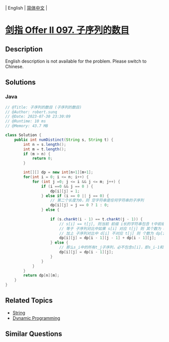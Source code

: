 
| English | [简体中文](README.md) |

# [剑指 Offer II 097. 子序列的数目](https://leetcode.cn//problems/21dk04/)

## Description

<p>English description is not available for the problem. Please switch to Chinese.</p>


## Solutions


### Java

```Java
// @Title: 子序列的数目 (子序列的数目)
// @Author: robert.sunq
// @Date: 2023-07-30 23:30:09
// @Runtime: 10 ms
// @Memory: 43.7 MB

class Solution {
    public int numDistinct(String s, String t) {
        int n = s.length();
        int m = t.length();
        if (m > n) {
            return 0;
        }

        int[][] dp = new int[n+1][m+1];
        for(int i = 0; i <= n; i++) {
            for (int j =0; j <= i && j <= m; j++) {
                if (i ==0 && j == 0 ) {
                    dp[i][j] = 1;
                } else if (i == 0 || j == 0) {
                    // 第二个长度为0，则 空字符串是任何字符串的子序列
                    dp[i][j] = j == 0 ? 1 : 0;
                } else {
                    
                    if (s.charAt(i - 1) == t.charAt(j - 1)) {
                        // s[i] == t[j], 则当前 前缀 i长的字符串包含 t中前缀j长字符串的个数
                        // 等于 子序列对比中如果 s[i] 对应 t[j] 则 其个数为 dp[i - 1][j -1]
                        // 加上 子序列对比中 d[i] 不对应 t[j] 则 个数为 dp[i - 1][j] 
                        dp[i][j] = dp[i - 1][j - 1] + dp[i - 1][j];
                    } else {
                        // 那么s_i中的所有t_j子序列，必不包含s[i]，即s_i-1和s_i中tj的数量是一样的
                        dp[i][j] = dp[i - 1][j];
                    }
                }
            }
        }
        return dp[n][m];
    }
}
```



## Related Topics

- [String](https://leetcode.cn//tag/string)
- [Dynamic Programming](https://leetcode.cn//tag/dynamic-programming)

## Similar Questions


